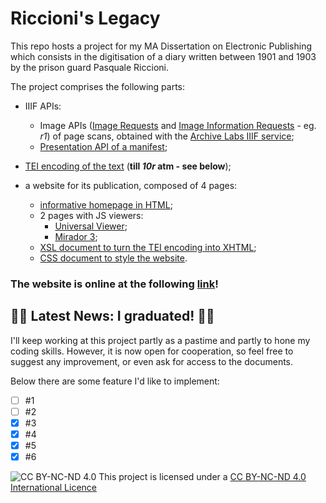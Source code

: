 # Riccioni's Legacy

This repo hosts a project for my MA Dissertation on Electronic Publishing which consists in the digitisation of a diary written between 1901 and 1903 by the prison guard Pasquale Riccioni.  

The project comprises the following parts:  

- IIIF APIs:
  - Image APIs ([Image Requests](https://iiif.archivelab.org/iiif/tesi_db_1r/full/full/0/default.jpg) and  [Image Information Requests](https://iiif.archivelab.org/iiif/tesi_db_1r/info.json) - eg. *r1*) of page scans, obtained with the [Archive Labs IIIF service](https://training.iiif.io/iiif-online-workshop/day-two/image-servers/iiif-hosting-ia.html);  
  - [Presentation API of a manifest](/tesi_db_manifest.json);  

- [TEI encoding of the text](/tesi_db_text.xml) (**till *10r* atm - see below**);  

- a website for its publication, composed of 4 pages:
  - [informative homepage in HTML](/tesi_db_homepage.html);  
  - 2 pages with JS viewers:  
    - [Universal Viewer](/tesi_db_uv.html);  
    - [Mirador 3](/tesi_db_mira.html);  
  - [XSL document to turn the TEI encoding into XHTML](/tesi_db_transfo.xsl);  
  - [CSS document to style the website](/tesi_db_style.css).  

### The website is online at the following [link](https://dariobaldini98.github.io/tesi_db/tesi_db_homepage.html)!  

## :confetti_ball::tada: Latest News: I graduated! :tada::confetti_ball:  
I'll keep working at this project partly as a pastime and partly to hone my coding skills. However, it is now open for cooperation, so feel free to suggest any improvement, or even ask for access to the documents.  

Below there are some feature I'd like to implement:  
- [ ] #1  
- [ ] #2  
- [x] #3  
- [x] #4  
- [x] #5  
- [x] #6  

![CC BY-NC-ND 4.0](https://i.creativecommons.org/l/by-nc-nd/4.0/88x31.png) This project is licensed under a [CC BY-NC-ND 4.0 International Licence](https://creativecommons.org/licenses/by-nc-nd/4.0/deed.en)